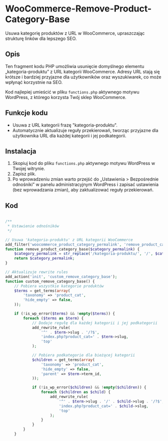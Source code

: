 # WooCommerce-Remove-Product-Category-Base
Usuwa kategorię produktów z URL w WooCommerce, upraszczając strukturę linków dla lepszego SEO.


## Opis
Ten fragment kodu PHP umożliwia usunięcie domyślnego elementu „kategoria-produktu” z URL kategorii WooCommerce. Adresy URL stają się krótsze i bardziej przyjazne dla użytkowników oraz wyszukiwarek, co może wpłynąć korzystnie na SEO.

Kod najlepiej umieścić w pliku `functions.php` aktywnego motywu WordPress, z którego korzysta Twój sklep WooCommerce.

## Funkcje kodu
- Usuwa z URL kategorii frazę "kategoria-produktu".
- Automatycznie aktualizuje reguły przekierowań, tworząc przyjazne dla użytkownika URL dla każdej kategorii i jej podkategorii.

## Instalacja
1. Skopiuj kod do pliku `functions.php` aktywnego motywu WordPress w Twojej witrynie.
2. Zapisz plik.
3. Po wprowadzeniu zmian warto przejść do „Ustawienia > Bezpośrednie odnośniki” w panelu administracyjnym WordPress i zapisać ustawienia (bez wprowadzania zmian), aby zaktualizować reguły przekierowań.

## Kod
```php

/**
 * Ustawienie odnośników
 */

// Usuwa 'kategoria-produktu' z URL kategorii WooCommerce
add_filter('woocommerce_product_category_permalink', 'remove_product_category_base');
function remove_product_category_base($category_permalink) {
    $category_permalink = str_replace('/kategoria-produktu/', '/', $category_permalink);
    return $category_permalink;
}

// Aktualizuje rewrite rules
add_action('init', 'custom_remove_category_base');
function custom_remove_category_base() {
    // Pobiera wszystkie kategorie produktów
    $terms = get_terms(array(
        'taxonomy' => 'product_cat',
        'hide_empty' => false,
    ));

    if (!is_wp_error($terms) && !empty($terms)) {
        foreach ($terms as $term) {
            // Dodaje regułę dla każdej kategorii i jej podkategorii
            add_rewrite_rule(
                '^' . $term->slug . '/?$',
                'index.php?product_cat=' . $term->slug,
                'top'
            );

            // Pobiera podkategorie dla bieżącej kategorii
            $children = get_terms(array(
                'taxonomy' => 'product_cat',
                'hide_empty' => false,
                'parent' => $term->term_id,
            ));

            if (!is_wp_error($children) && !empty($children)) {
                foreach ($children as $child) {
                    add_rewrite_rule(
                        '^' . $term->slug . '/' . $child->slug . '/?$',
                        'index.php?product_cat=' . $child->slug,
                        'top'
                    );
                }
            }
        }
    }

